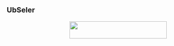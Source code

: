 ### UbSeler

<p align="center"><a href="https://heroku.com/deploy?template=https://github.com/CilikProject/Ubot-Pyro"> <img src="https://img.shields.io/badge/Deploy%20To%20Heroku-blue?style=for-the-badge&logo=heroku" width="220" height="38.45"/></a></p>
